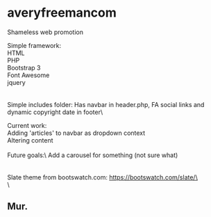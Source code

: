 # averyfreemancom
Shameless web promotion

Simple framework:\
  HTML\
  PHP\
  Bootstrap 3\
  Font Awesome\
  jquery\
  \
\
Simple includes folder: Has navbar in header.php, FA social links and dynamic copyright date in footer\

Current work:\
  Adding 'articles' to navbar as dropdown context\
  Altering content\
  \
Future goals:\ 
  Add a carousel for something (not sure what)\
\
\
Slate theme from bootswatch.com: https://bootswatch.com/slate/\
\
\
## Mur.
